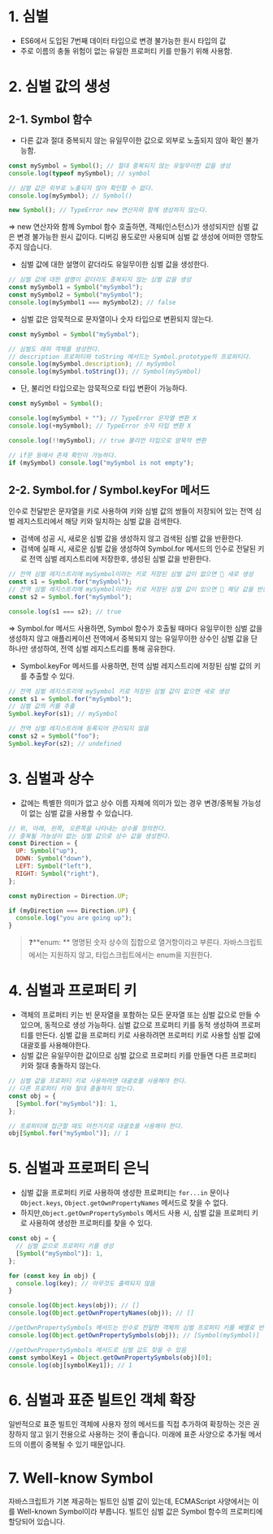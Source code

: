 # 1. 심벌

- ES6에서 도입된 7번째 데이터 타입으로 변경 불가능한 원시 타입의 값
- 주로 이름의 충돌 위험이 없는 유일한 프로퍼티 키를 만들기 위해 사용함.

# 2. 심벌 값의 생성

## 2-1. Symbol 함수

- 다른 값과 절대 중복되지 않는 유일무이한 값으로 외부로 노출되지 않아 확인 불가능함.

```js
const mySymbol = Symbol(); // 절대 중복되지 않는 유일무이한 값을 생성
console.log(typeof mySymbol); // symbol

// 심벌 값은 외부로 노출되지 않아 확인할 수 없다.
console.log(mySymbol); // Symbol()

new Symbol(); // TypeError new 연산자와 함께 생성하지 않는다.
```

=> new 연산자와 함께 Symbol 함수 호출하면, 객체(인스턴스)가 생성되지만 심벌 값은 변경 불가능한 원시 값이다. 디버깅 용도로만 사용되며 심벌 값 생성에 어떠한 영향도 주지 않습니다.

- 심벌 값에 대한 설명이 같더라도 유일무이한 심벌 값을 생성한다.

```js
// 심벌 값에 대한 설명이 같더라도 중복되지 않는 심벌 값을 생성
const mySymbol1 = Symbol("mySymbol");
const mySymbol2 = Symbol("mySymbol");
console.log(mySymbol1 === mySymbol2); // false
```

- 심벌 값은 암묵적으로 문자열이나 숫자 타입으로 변환되지 않는다.

```js
const mySymbol = Symbol("mySymbol");

// 심벌도 래퍼 객체를 생성한다.
// description 프로퍼티와 toString 메서드는 Symbol.prototype의 프로퍼티다.
console.log(mySymbol.description); // mySymbol
console.log(mySymbol.toString()); // Symbol(mySymbol)
```

- 단, 불리언 타입으로는 암묵적으로 타입 변환이 가능하다.

```js
const mySymbol = Symbol();

console.log(mySymbol + ""); // TypeError 문자열 변환 X
console.log(+mySymbol); // TypeError 숫자 타입 변환 X

console.log(!!mySymbol); // true 불리언 타입으로 암묵적 변환

// if문 등에서 존재 확인이 가능하다.
if (mySymbol) console.log("mySymbol is not empty");
```

## 2-2. Symbol.for / Symbol.keyFor 메서드

인수로 전달받은 문자열을 키로 사용하여 키와 심벌 값의 쌍들이 저장되어 있는 전역 심벌 레지스트리에서 해당 키와 일치하는 심벌 값을 검색한다.

- 검색에 성공 시, 새로운 심벌 값을 생성하지 않고 검색된 심벌 값을 반환한다.
- 검색에 실패 시, 새로운 심벌 값을 생성하여 Symbol.for 메서드의 인수로 전달된 키로 전역 심벌 레지스트리에 저장한후, 생성된 심벌 값을 반환한다.

```js
// 전역 심벌 레지스트리에 mySymbol이라는 키로 저장된 심벌 값이 없으면 📌 새로 생성
const s1 = Symbol.for("mySymbol");
// 전역 심벌 레지스트리에 mySymbol이라는 키로 저장된 심벌 값이 있으면 📌 해당 값을 반환
const s2 = Symbol.for("mySymbol");

console.log(s1 === s2); // true
```

=> Symbol.for 메서드 사용하면, Symbol 함수가 호출될 때마다 유일무이한 심벌 값을 생성하지 않고 애플리케이션 전역에서 중복되지 않는 유일무이한 상수인 심벌 값을 단 하나만 생성하여, 전역 심벌 레지스트리를 통해 공유한다.

- Symbol.keyFor 메서드를 사용하면, 전역 심벌 레지스트리에 저장된 심벌 값의 키를 추출할 수 있다.

```js
// 전역 심벌 레지스트리에 mySymbol 키로 저장된 심벌 값이 없으면 새로 생성
const s1 = Symbol.for("mySymbol");
// 심벌 값의 키를 추출
Symbol.keyFor(s1); // mySymbol

// 전역 심벌 레지스트리에 등록되어 관리되지 않음
const s2 = Symbol("foo");
Symbol.keyFor(s2); // undefined
```

# 3. 심벌과 상수

- 값에는 특별한 의미가 없고 상수 이름 자체에 의미가 있는 경우 변경/중복될 가능성이 없는 심벌 값을 사용할 수 있습니다.

```js
// 위, 아래, 왼쪽, 오른쪽을 나타내는 상수를 정의한다.
// 중복될 가능성이 없는 심벌 값으로 상수 값을 생성한다.
const Direction = {
  UP: Symbol("up"),
  DOWN: Symbol("down"),
  LEFT: Symbol("left"),
  RIGHT: Symbol("right"),
};

const myDirection = Direction.UP;

if (myDirection === Direction.UP) {
  console.log("you are going up");
}
```

> ❓**enum: **
> 명명된 숫자 상수의 집합으로 열거항이라고 부른다.
> 자바스크립트에서는 지원하지 않고, 타입스크립트에서는 enum을 지원한다.

# 4. 심벌과 프로퍼티 키

- 객체의 프로퍼티 키는 빈 문자열을 포함하는 모든 문자열 또는 심벌 값으로 만들 수 있으며, 동적으로 생성 가능하다.
  심벌 값으로 프로퍼티 키를 동적 생성하여 프로퍼티를 만든다.
  심벌 값을 프로퍼티 키로 사용하려면 프로퍼티 키로 사용할 심벌 값에 대괄호를 사용해야한다.
- 심벌 값은 유일무이한 값이므로 심벌 값으로 프로퍼티 키를 만들면 다른 프로퍼티 키와 절대 충돌하지 않는다.

```js
// 심벌 값을 프로퍼티 키로 사용하려면 대괄호를 사용해야 한다.
// 다른 프로퍼티 키와 절대 충돌하지 않는다.
const obj = {
  [Symbol.for("mySymbol")]: 1,
};

// 프로퍼티에 접근할 때도 마찬가지로 대괄호를 사용해야 한다.
obj[Symbol.for("mySymbol")]; // 1
```

# 5. 심벌과 프로퍼티 은닉

- 심벌 값을 프로퍼티 키로 사용하여 생성한 프로퍼티는 `for...in` 문이나 `Object.keys`, `Object.getOwnPropertyNames` 메서드로 찾을 수 없다.
- 하지만,`Object.getOwnPropertySymbols` 메서드 사용 시, 심벌 값을 프로퍼티 키로 사용하여 생성한 프로퍼티를 찾을 수 있다.

```js
const obj = {
  // 심벌 값으로 프로퍼티 키를 생성
  [Symbol("mySymbol")]: 1,
};

for (const key in obj) {
  console.log(key); // 아무것도 출력되지 않음
}

console.log(Object.keys(obj)); // []
console.log(Object.getOwnPropertyNames(obj)); // []

//getOwnPropertySymbols 메서드는 인수로 전달한 객체의 심벌 프로퍼티 키를 배열로 반환
console.log(Object.getOwnPropertySymbols(obj)); // [Symbol(mySymbol)]

//getOwnPropertySymbols 메서드로 심벌 값도 찾을 수 있음
const symbolKey1 = Object.getOwnPropertySymbols(obj)[0];
console.log(obj[symbolKey1]); // 1
```

# 6. 심벌과 표준 빌트인 객체 확장

일반적으로 표준 빌트인 객체에 사용자 정의 메서드를 직접 추가하여 확장하는 것은 권장하지 않고 읽기 전용으로 사용하는 것이 좋습니다.
미래에 표준 사양으로 추가될 메서드의 이름이 중복될 수 있기 때문입니다.

# 7. Well-know Symbol

자바스크립트가 기본 제공하는 빌트인 심벌 값이 있는데, ECMAScript 사양에서는 이를 Well-known Symbol이라 부릅니다. 빌트인 심벌 값은 Symbol 함수의 프로퍼티에 할당되어 있습니다.
